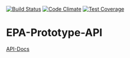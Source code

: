[![Build Status](https://travis-ci.org/smashingboxes/epa-prototype-api.svg?branch=master)](https://travis-ci.org/smashingboxes/epa-prototype-api)
[![Code Climate](https://codeclimate.com/repos/5671eaeb6670d3003a0003f1/badges/76e2324ad0849f79e218/gpa.svg)](https://codeclimate.com/repos/5671eaeb6670d3003a0003f1/feed)
[![Test Coverage](https://codeclimate.com/repos/5671eaeb6670d3003a0003f1/badges/76e2324ad0849f79e218/coverage.svg)](https://codeclimate.com/repos/5671eaeb6670d3003a0003f1/coverage)

# EPA-Prototype-API

[API-Docs](https://github.com/smashingboxes/epa-prototype-api/wiki/API-Docs)
